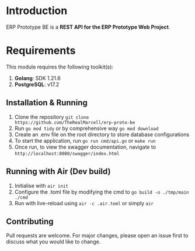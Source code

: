 # Introduction

ERP Prototype BE is a **REST API for the ERP Prototype Web Project**.

# Requirements

This module requires the following toolkit(s):

1. **Golang**: SDK 1.21.6
2. **PostgreSQL**: v17.2

## Installation & Running

1. Clone the repository ```git clone https://github.com/TheRealMarcell/erp-proto-be```
2. Run `go mod tidy` or by comprehensive way ```go mod download```
3. Create an .env file on the root directory to store database configurations
4. To start the application, run ```go run cmd/api.go``` or ```make run```
5. Once run, to view the swagger documentation, navigate to ```http://localhost:8080/swagger/index.html```

## Running with Air (Dev build)
1. Initialise with ```air init```
2. Configure the .toml file by modifying the cmd to ```go build -o ./tmp/main ./cmd```
3. Run with live-reload using ```air -c .air.toml``` or simply ```air```

## Contributing
Pull requests are welcome. For major changes, please open an issue first to discuss what you would like to change.
